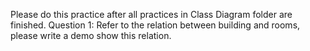 ﻿Please do this practice after all practices in Class Diagram folder are finished.
Question 1: Refer to the relation between building and rooms, please write a demo show this relation.